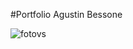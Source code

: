#Portfolio Agustin Bessone

![fotovs](https://user-images.githubusercontent.com/72458804/113733577-f99b4a80-96d0-11eb-8674-edb3d342bd82.jpeg)

